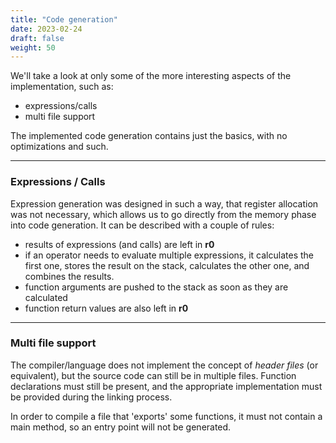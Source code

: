 ```yaml
---
title: "Code generation"
date: 2023-02-24
draft: false
weight: 50
---
```


We'll take a look at only some of the more interesting aspects of the implementation, such as:
- expressions/calls
- multi file support

The implemented code generation contains just the basics, with no optimizations and such.

---

### Expressions / Calls
Expression generation was designed in such a way, that register allocation was not necessary, which allows us to go directly from the memory phase into code generation. It can be described with a couple of rules:
- results of expressions (and calls) are left in **r0**
- if an operator needs to evaluate multiple expressions, it calculates the first one, stores the result on the stack, calculates the other one, and combines the results.
- function arguments are pushed to the stack as soon as they are calculated
- function return values are also left in **r0**

---

### Multi file support

The compiler/language does not implement the concept of *header files* (or equivalent), but the source code can still be in multiple files. Function declarations must still be present, and the appropriate implementation must be provided during the linking process.

In order to compile a file that 'exports' some functions, it must not contain a main method, so an entry point will not be generated.